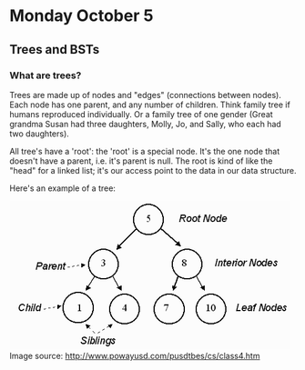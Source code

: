 # Monday October 5

## Trees and BSTs

### What are trees?
Trees are made up of nodes and "edges" (connections between nodes). Each node has one parent, and any number of children. Think family tree if humans reproduced individually. Or a family tree of one gender (Great grandma Susan had three daughters, Molly, Jo, and Sally, who each had two daughters).

All tree's have a 'root': the 'root' is a special node. It's the one node that doesn't have a parent, i.e. it's parent is null. The root is kind of like the "head" for a linked list; it's our access point to the data in our data structure.

Here's an example of a tree:

![alt text](https://github.com/cs3134/recitation-devo/blob/master/week5-mon/images/tree_example.jpg)
Image source: http://www.powayusd.com/pusdtbes/cs/class4.htm


